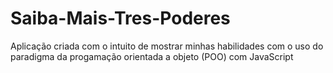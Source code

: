 # Saiba-Mais-Tres-Poderes
 Aplicação criada com o intuito de mostrar minhas habilidades com o uso do paradigma da progamação orientada a objeto (POO) com JavaScript
